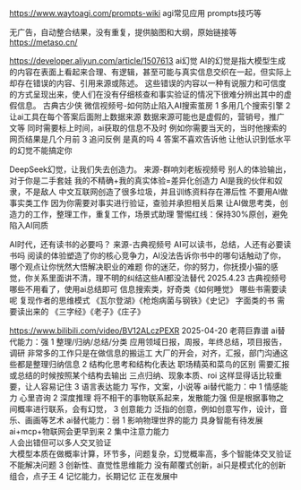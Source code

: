 


https://www.waytoagi.com/prompts-wiki
agi常见应用
prompts技巧等


无广告，自动整合结果，没有重复，提供脑图和大纲，原始链接等
https://metaso.cn/


https://developer.aliyun.com/article/1507613
ai幻觉
AI的幻觉是指大模型生成的内容在表面上看起来合理、有逻辑，甚至可能与真实信息交织在一起，但实际上却存在错误的内容、引用来源或陈述。
这些错误的内容以一种有说服力和可信度的方式呈现出来，使人们在没有仔细核查和事实验证的情况下很难分辨出其中的虚假信息。
古典古少侠  微信视频号-如何防止陷入AI搜索茧房
1 多用几个搜索引擎
2 让ai工具在每个答案后面附上数据来源   数据来源可能也是虚假的，营销号，推广文等
  同时需要标上时间，ai获取的信息不及时  例如你需要当天的，当时他搜索的网页结果是几个月前
3 追问反例  是真的吗
4 答案不喜欢告诉他   让他认识到低水平的幻觉不能搞定你

DeepSeek幻觉，让我们失去创造力。  来源-群响刘老板视频号
别人的体验输出，对于你是二手套娃
我的不精确+我的真实体验=差异化创造力
AI是我的伙伴和奴隶，不是敌人
中文互联网创造了很多垃圾，并且训练资料存在滞后性
不要用AI做事实类工作  因为你需要对事实进行验证，查验并承担相关后果
让AI做思考类，创造力的工作，整理工作，重复工作，场景式助理
警惕红线：保持30%原创，避免陷入AI同质

AI时代，还有读书的必要吗？   来源-古典视频号
AI可以读书，总结，人还有必要读书吗
阅读的体验塑造了你的核心竞争力，AI没法告诉你书中的哪句话触动了你，哪个观点让你恍然大悟解决职业的难题
你的迷茫，你的努力，你抚摸小猫的感觉，你关系里面讲不清，理不明的纠结这些AI都没法替代
2025.4.23  古典视频号
哪些不用看了，使用ai总结即可
信息搜索类，好奇类《如何睡觉》
哪些书需要读呢  复现作者的思维模式
《瓦尔登湖》《枪炮病菌与钢铁》《史记》
字面类的书  需要读出来的
《三字经》《老子》《庄子》



https://www.bilibili.com/video/BV12ALczPEXR
2025-04-20  老蒋巨靠谱
ai替代能力：强
  1 整理/归纳/总结/分类  应用领域日报，周报，年终总结，项目报告，调研
  非常多的工作只是在做信息的搬运工    大厂的开会，对齐，汇报，部门沟通这些都是整理归纳信息
  2 结构化思考和结构化表达  职场精英和菜鸟的区别
    需要汇报或总结的时候按照某个结构去输出  三点归纳、现象本质、roi 这样显得话比较重要，让人容易记住
  3 语言表达能力  写作，文案，小说等
ai替代能力：中
  1 情感能力  心里咨询
  2 深度推理  将不相干的事物联系起来，发散能力强   但是根据事物之间概率进行联系，会有幻觉，
  3 创意能力  泛指的创意，例如创意写作，设计，音乐、画画等艺术
ai替代能力：弱
  1 影响物理世界的能力   具身智能有待发展  ai+mcp+物联网会更早到来
  2 集中注意力能力   
     人会出错但可以多人交叉验证   
     大模型本质在做概率计算，环节多，问题复杂，幻觉概率高，多个智能体交叉验证不能解决问题
  3 创新性、直觉性思维能力
    没有颠覆式创新，ai只是模式化的创新组合，点子王
  4 记忆能力，长期记忆   正在发展中